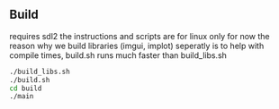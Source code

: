 ## Build

requires sdl2
the instructions and scripts are for linux only for now
the reason why we build libraries (imgui, implot) seperatly is to help with compile times, build.sh runs much faster than build_libs.sh

```bash
./build_libs.sh
./build.sh
cd build
./main
```
